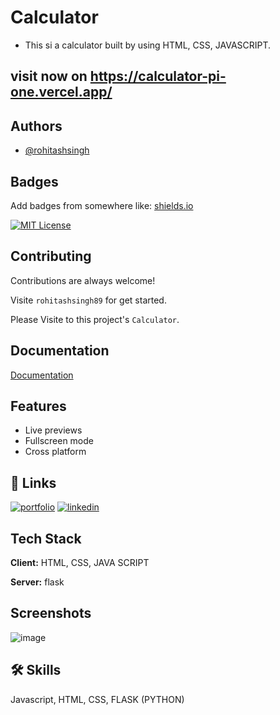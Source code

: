 # Calculator
- This si a calculator built by using HTML, CSS, JAVASCRIPT.

## visit now on https://calculator-pi-one.vercel.app/

## Authors

- [@rohitashsingh](https://www.github.com/rohitashsingh89/)


## Badges

Add badges from somewhere like: [shields.io](https://shields.io/)

[![MIT License](https://img.shields.io/badge/License-MIT-green.svg)](https://choosealicense.com/licenses/mit/)


## Contributing

Contributions are always welcome!

Visite `rohitashsingh89` for get started.

Please Visite to this project's `Calculator`.

## Documentation

[Documentation](https://github.com/rohitashsingh89/)


## Features
 
- Live previews
- Fullscreen mode
- Cross platform


## 🔗 Links
[![portfolio](https://img.shields.io/badge/my_portfolio-000?style=for-the-badge&logo=ko-fi&logoColor=white)](https://github.com/rohitashsingh89/)
[![linkedin](https://img.shields.io/badge/linkedin-0A66C2?style=for-the-badge&logo=linkedin&logoColor=white)](https://www.linkedin.com/in/rohitash-singh-12a879213/)


## Tech Stack

**Client:** HTML, CSS, JAVA SCRIPT

**Server:** flask

## Screenshots
![image](https://user-images.githubusercontent.com/93479842/216772926-05752ae0-a5d8-47fe-8c29-7cded911fca9.png)



## 🛠 Skills
Javascript, HTML, CSS, FLASK (PYTHON)


